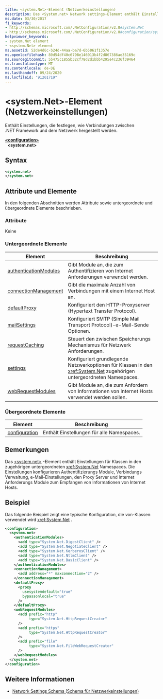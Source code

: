 ```yaml
---
title: <system.Net>-Element (Netzwerkeinstellungen)
description: Das <System.net> Network settings-Element enthält Einstellungen, die angeben, wie die .NET Framework eine Verbindung mit den Netzwerkoptionen in der .NET Framework herstellt.
ms.date: 03/30/2017
f1_keywords:
- http://schemas.microsoft.com/.NetConfiguration/v2.0#system.Net
- http://schemas.microsoft.com/.NetConfiguration/v2.0#configuration/system.Net
helpviewer_keywords:
- system.Net element
- <system.Net> element
ms.assetid: 52de4d6c-b24d-44aa-ba7d-6b5061f1357e
ms.openlocfilehash: 80d54df40c6798e146013b4f2d867386ae35169c
ms.sourcegitcommit: 5b475c1855b32cf78d2d1bbb4295e4c236f39464
ms.translationtype: MT
ms.contentlocale: de-DE
ms.lasthandoff: 09/24/2020
ms.locfileid: "91201719"
---
```

# <a name="systemnet-element-network-settings"></a>\<system.Net>-Element (Netzwerkeinstellungen)

Enthält Einstellungen, die festlegen, wie Verbindungen zwischen .NET Framework und dem Netzwerk hergestellt werden.  
  
[**\<configuration>**](../configuration-element.md)  
&nbsp;&nbsp;**\<system.net>**  
  
## <a name="syntax"></a>Syntax  
  
```xml  
<system.net>
</system.net>  
```  
  
## <a name="attributes-and-elements"></a>Attribute und Elemente  

 In den folgenden Abschnitten werden Attribute sowie untergeordnete und übergeordnete Elemente beschrieben.  
  
### <a name="attributes"></a>Attribute  

 Keine  
  
### <a name="child-elements"></a>Untergeordnete Elemente  
  
|**Element**|**Beschreibung**|  
|-----------------|---------------------|  
|[authenticationModules](authenticationmodules-element-network-settings.md)|Gibt Module an, die zum Authentifizieren von Internet Anforderungen verwendet werden.|  
|[connectionManagement](connectionmanagement-element-network-settings.md)|Gibt die maximale Anzahl von Verbindungen mit einem Internet Host an.|  
|[defaultProxy](defaultproxy-element-network-settings.md)|Konfiguriert den HTTP-Proxyserver (Hypertext Transfer Protocol).|  
|[mailSettings](mailsettings-element-network-settings.md)|Konfiguriert SMTP (Simple Mail Transport Protocol)-e-Mail-Sende Optionen.|  
|[requestCaching](requestcaching-element-network-settings.md)|Steuert den zwischen Speicherungs Mechanismus für Netzwerk Anforderungen.|  
|[settings](settings-element-network-settings.md)|Konfiguriert grundlegende Netzwerkoptionen für Klassen in den <xref:System.Net> zugehörigen untergeordneten Namespaces.|  
|[webRequestModules](webrequestmodules-element-network-settings.md)|Gibt Module an, die zum Anfordern von Informationen von Internet Hosts verwendet werden sollen.|  
  
### <a name="parent-elements"></a>Übergeordnete Elemente  
  
|**Element**|**Beschreibung**|  
|-----------------|---------------------|  
|[configuration](../configuration-element.md)|Enthält Einstellungen für alle Namespaces.|  
  
## <a name="remarks"></a>Bemerkungen  

 Das [\<system.net>](system-net-element-network-settings.md) -Element enthält Einstellungen für Klassen in den zugehörigen untergeordneten <xref:System.Net> Namespaces. Die Einstellungen konfigurieren Authentifizierungs Module, Verbindungs Verwaltung, e-Mail-Einstellungen, den Proxy Server und Internet Anforderungs Module zum Empfangen von Informationen von Internet Hosts.  
  
## <a name="example"></a>Beispiel  

 Das folgende Beispiel zeigt eine typische Konfiguration, die von-Klassen verwendet wird <xref:System.Net> .  
  
```xml  
<configuration>  
  <system.net>  
    <authenticationModules>  
      <add type="System.Net.DigestClient" />  
      <add type="System.Net.NegotiateClient" />  
      <add type="System.Net.KerberosClient" />  
      <add type="System.Net.NtlmClient" />  
      <add type="System.Net.BasicClient" />  
    </authenticationModules>  
    <connectionManagement>  
      <add address="*" maxconnection="2" />  
    </connectionManagement>  
    <defaultProxy>  
      <proxy  
        usesystemdefault="true"  
        bypassonlocal="true"  
      />  
    </defaultProxy>  
    <webRequestModules>  
      <add prefix="http"  
           type="System.Net.HttpRequestCreator"  
      />  
      <add prefix="https"  
           type="System.Net.HttpRequestCreator"  
      />  
      <add prefix="file"  
           type="System.Net.FileWebRequestCreator"  
      />  
    </webRequestModules>  
  </system.net>  
</configuration>  
```  
  
## <a name="see-also"></a>Weitere Informationen

- [Network Settings Schema (Schema für Netzwerkeinstellungen)](index.md)
